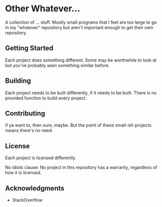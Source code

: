 # Other Whatever...

A collection of ... stuff. Mostly small programs that I feel are too large to go in my "whatever" repository but aren't important enough to get their own repository.

## Getting Started

Each project does something different. Some may be worthwhile to look at but you've probably seen something similar before.

## Building

Each project needs to be built differently, if it needs to be built. There is no provided function to build every project.

## Contributing

if ya want to, then sure, maybe. But the point of these small-ish projects means there's no need.

## License

Each project is licensed differently.

No idiots clause: No project in this repository has a warranty, regardless of how it is licensed.

## Acknowledgments

* StackOverflow
